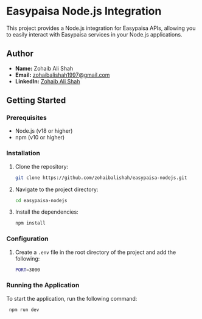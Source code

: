 # Easypaisa Node.js Integration

This project provides a Node.js integration for Easypaisa APIs, allowing you to easily interact with Easypaisa services in your Node.js applications.

## Author

- **Name:** Zohaib Ali Shah
- **Email:** [zohaibalishah1997@gmail.com](mailto:zohaibalishah1997@gmail.com)
- **LinkedIn:** [Zohaib Ali Shah](https://www.linkedin.com/in/zohaib-ali-s-8237ba161/)

## Getting Started

### Prerequisites

- Node.js (v18 or higher)
- npm (v10 or higher)

### Installation

1. Clone the repository:
   ```sh
   git clone https://github.com/zohaibalishah/easypaisa-nodejs.git
   ```
2. Navigate to the project directory:
   ```sh
   cd easypaisa-nodejs
   ```
3. Install the dependencies:
   ```sh
   npm install
   ```

### Configuration

1. Create a `.env` file in the root directory of the project and add the following:
   ```sh
   PORT=3000
   ```

### Running the Application

To start the application, run the following command:
  ```sh
   npm run dev
   ```
